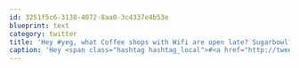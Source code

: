 ```yaml
---
id: 3251f5c6-3138-4072-8aa0-3c4337e4b53e
blueprint: text
category: twitter
title: 'Hey #yeg, what Coffee shops with Wifi are open late? Sugarbowl?'
caption: 'Hey <span class="hashtag hashtag_local">#<a href="http://tweettemp.darylchymko.ca/?tag=yeg">yeg</a>, what Coffee shops with Wifi are open late? Sugarbowl?'
---
```

